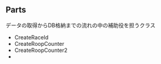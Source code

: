 ## Parts

データの取得からDB格納までの流れの中の補助役を担うクラス

* CreateRaceId
* CreateRoopCounter
* CreateRoopCounter2
* 
